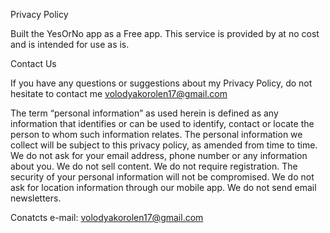 Privacy Policy

Built the YesOrNo app as a Free app. This service is provided by at no cost and is intended for use as is.

Contact Us

If you have any questions or suggestions about my Privacy Policy, do not hesitate to contact me volodyakorolen17@gmail.com

The term “personal information” as used herein is defined as any information that identifies or can be used to identify, contact or locate the person to whom such information relates. The personal information we collect will be subject to this privacy policy, as amended from time to time. We do not ask for your email address, phone number or any information about you. We do not sell content. We do not require registration. The security of your personal information will not be compromised. We do not ask for location information through our mobile app. We do not send email newsletters.

Conatcts e-mail: volodyakorolen17@gmail.com
